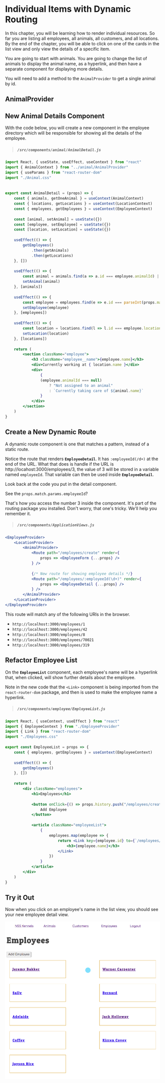 # Individual Items with Dynamic Routing

In this chapter, you will be learning how to render individual resources. So far you are listing all employees, all animals, all customers, and all locations. By the end of the chapter, you will be able to click on one of the cards in the list view and only view the details of a specific item.

You are going to start with animals. You are going to change the list of animals to display the animal name, as a hyperlink, and then have a separate component for displaying more details.

You will need to add a method to the `AnimalProvider` to get a single animal by id.

## AnimalProvider

## New Animal Details Component

With the code below, you will create a new component in the employee directory which will be responsible for showing all the details of the employee.


> ##### `/src/components/animal/AnimalDetail.js`

```jsx
import React, { useState, useEffect, useContext } from "react"
import { AnimalContext } from "../animal/AnimalProvider"
import { useParams } from "react-router-dom"
import "./Animal.css"


export const AnimalDetail = (props) => {
    const { animals, getOneAnimal } = useContext(AnimalContext)
    const { locations, getLocations } = useContext(LocationContext)
    const { employees, getEmployees } = useContext(EmployeeContext)

    const [animal, setAnimal] = useState({})
    const [employee, setEmployee] = useState({})
    const [location, setLocation] = useState({})

    useEffect(() => {
        getEmployees()
            .then(getAnimals)
            .then(getLocations)
    }, [])

    useEffect(() => {
        const animal = animals.find(a => a.id === employee.animalId) || {}
        setAnimal(animal)
    }, [animals])

    useEffect(() => {
        const employee = employees.find(e => e.id === parseInt(props.match.params.employeeId)) || {}
        setEmployee(employee)
    }, [employees])

    useEffect(() => {
        const location = locations.find(l => l.id === employee.locationId) || {}
        setLocation(location)
    }, [locations])

    return (
        <section className="employee">
            <h3 className="employee__name">{employee.name}</h3>
            <div>Currently working at { location.name }</div>
            <div>
                {
                (employee.animalId === null)
                    ? "Not assigned to an animal"
                    : `Currently taking care of ${animal.name}`
                }
            </div>
        </section>
    )
}
```

## Create a New Dynamic Route

A dynamic route component is one that matches a pattern, instead of a static route.

Notice the route that renders **`EmployeeDetail`**. It has `:employeeId(/d+)` at the end of the URL. What that does is handle if the URL is http://locahost:3000/employees/3, the value of 3 will be stored in a variable named `employeeId`. That variable can then be used inside **`EmployeeDetail`**.

Look back at the code you put in the detail component.

See the `props.match.params.employeeId`?

That's how you access the number 3 inside the component. It's part of the routing package you installed. Don't worry, that one's tricky. We'll help you remember it.

> ##### `/src/components/ApplicationViews.js`

```jsx
<EmployeeProvider>
    <LocationProvider>
        <AnimalProvider>
            <Route path="/employees/create" render={
                props => <EmployeeForm {...props} />
            } />

            {/* New route for showing employee details */}
            <Route path="/employees/:employeeId(\d+)" render={
                props => <EmployeeDetail {...props} />
            } />
        </AnimalProvider>
    </LocationProvider>
</EmployeeProvider>
```

This route will match any of the following URIs in the browser.

* `http://localhost:3000/employees/1`
* `http://localhost:3000/employees/42`
* `http://localhost:3000/employees/8`
* `http://localhost:3000/employees/70021`
* `http://localhost:3000/employees/319`

## Refactor Employee List

On the **`EmployeeList`** component, each employee's name will be a hyperlink that, when clicked, will show further details about the employee.

Note in the new code that the `<Link>` component is being imported from the `react-router-dom` package, and then is used to make the employee name a hyperlink.

> ##### `/src/components/employee/EmployeeList.js`

```jsx
import React, { useContext, useEffect } from "react"
import { EmployeeContext } from "./EmployeeProvider"
import { Link } from "react-router-dom"
import "./Employees.css"

export const EmployeeList = props => {
    const { employees, getEmployees } = useContext(EmployeeContext)

    useEffect(() => {
        getEmployees()
    }, [])

    return (
        <div className="employees">
            <h1>Employees</h1>

            <button onClick={() => props.history.push("/employees/create")}>
                Add Employee
            </button>

            <article className="employeeList">
                {
                    employees.map(employee => {
                        return <Link key={employee.id} to={`/employees/${employee.id}`}>
                            <h3>{employee.name}</h3>
                        </Link>
                    })
                }
            </article>
        </div>
    )
}
```

## Try it Out

Now when you click on an employee's name in the list view, you should see your new employee detail view.

![image of employee detail view](./images/employee-list-and-details.gif)

